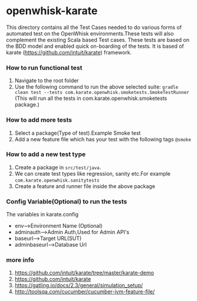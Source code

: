 # openwhisk-karate
This directory contains all the Test Cases needed to do various forms of automated test on the OpenWhisk environments.These tests will also complement the existing Scala based Test cases.
These tests are based on the BDD model and enabled quick on-boarding of the tests.
It is based of karate (https://github.com/intuit/karate) framework. 


### How to run functional test
1. Navigate to the root folder
2. Use the following command to run the above selected suite: `gradle clean test --tests com.karate.openwhisk.smoketests.SmokeTestRunner` (This will run all the tests in com.karate.openwhisk.smoketests package.)

### How to add more tests
1. Select a package(Type of test).Example Smoke test
2. Add a new feature file which has your test with the following tags `@smoke`

### How to add a new test type
1. Create a package in `src/test/java`.
2. We can create test types like regression, sanity etc.For example `com.karate.openwhisk.sanitytests`
3. Create a feature and runner file inside the above package 


### Config Variable(Optional) to run the tests
The variables in karate.config

* env-->Environment Name (Optional)
* adminauth-->Admin Auth,Used for Admin API's
* baseurl-->Target URL(SUT)
* adminbaseurl-->Database Url



### more info
1. https://github.com/intuit/karate/tree/master/karate-demo
2. https://github.com/intuit/karate
3. https://gatling.io/docs/2.3/general/simulation_setup/
4. http://toolsqa.com/cucumber/cucumber-jvm-feature-file/

